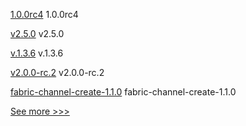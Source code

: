 
[1.0.0rc4](https://github.com/hyperledger/aries-cloudagent-python/releases/tag/1.0.0rc4) 1.0.0rc4

[v2.5.0](https://github.com/hyperledger/aries-framework-swift/releases/tag/v2.5.0) v2.5.0

[v.1.3.6](https://github.com/hyperledger/identus-apollo/releases/tag/v.1.3.6) v.1.3.6

[v2.0.0-rc.2](https://github.com/hyperledger/cacti/releases/tag/v2.0.0-rc.2) v2.0.0-rc.2

[fabric-channel-create-1.1.0](https://github.com/hyperledger/bevel/releases/tag/fabric-channel-create-1.1.0) fabric-channel-create-1.1.0


[See more >>>](https://start-here.hyperledger.org/releases)
